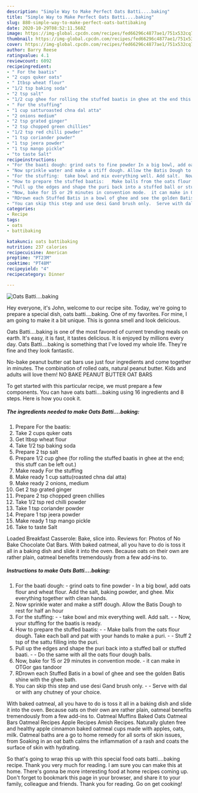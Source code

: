 ```yaml
---
description: "Simple Way to Make Perfect Oats Batti....baking"
title: "Simple Way to Make Perfect Oats Batti....baking"
slug: 880-simple-way-to-make-perfect-oats-battibaking
date: 2020-10-29T08:52:11.568Z
image: https://img-global.cpcdn.com/recipes/fed66296c4877ae1/751x532cq70/oats-battibaking-recipe-main-photo.jpg
thumbnail: https://img-global.cpcdn.com/recipes/fed66296c4877ae1/751x532cq70/oats-battibaking-recipe-main-photo.jpg
cover: https://img-global.cpcdn.com/recipes/fed66296c4877ae1/751x532cq70/oats-battibaking-recipe-main-photo.jpg
author: Barry Reese
ratingvalue: 4.1
reviewcount: 6092
recipeingredient:
- " For the baatis"
- "2 cups quker oats"
- " Itbsp wheat flour"
- "1/2 tsp baking soda"
- "2 tsp salt"
- "1/2 cup ghee for rolling the stuffed baatis in ghee at the end this stuff can be left out"
- " For the stuffing"
- "1 cup satturoasted chna dal atta"
- "2 onions medium"
- "2 tsp grated ginger"
- "2 tsp chopped green chillies"
- "1/2 tsp red chilli powder"
- "1 tsp coriander powder"
- "1 tsp jeera powder"
- "1 tsp mango pickle"
- "to taste Salt"
recipeinstructions:
- "For the baati dough: grind oats to fine powder In a big bowl, add oats flour and wheat flour. Add the salt, baking powder, and ghee. Mix everything together with clean hands."
- "Now sprinkle water and make a stiff dough. Allow the Batis Dough to rest for half an hour"
- "For the stuffing:  take bowl and mix everything well. Add salt.  Now, your stuffing for the baatis is ready."
- "How to prepare the stuffed baatis:   Make balls from the oats flour dough. Take each ball and pat with your hands to make a puri.  Stuff 2 tsp of the sattu filling into the puri."
- "Pull up the edges and shape the puri back into a stuffed ball or stuffed baati.  Do the same with all the oats flour dough balls."
- "Now, bake for 15 or 29 minutes in convention mode.  it can make in OTGor gas tandoor"
- "RDrown each Stuffed Batis in a bowl of ghee and see the golden Batis shine with the ghee bath."
- "You can skip this step and use desi Gand brush only.  Serve with dal or with any chutney of your choice."
categories:
- Recipe
tags:
- oats
- battibaking

katakunci: oats battibaking 
nutrition: 237 calories
recipecuisine: American
preptime: "PT23M"
cooktime: "PT48M"
recipeyield: "4"
recipecategory: Dinner

---
```



![Oats Batti....baking](https://img-global.cpcdn.com/recipes/fed66296c4877ae1/751x532cq70/oats-battibaking-recipe-main-photo.jpg)

Hey everyone, it's John, welcome to our recipe site. Today, we're going to prepare a special dish, oats batti....baking. One of my favorites. For mine, I am going to make it a bit unique. This is gonna smell and look delicious.

Oats Batti....baking is one of the most favored of current trending meals on earth. It's easy, it is fast, it tastes delicious. It is enjoyed by millions every day. Oats Batti....baking is something that I've loved my whole life. They're fine and they look fantastic.

No-bake peanut butter oat bars use just four ingredients and come together in minutes. The combination of rolled oats, natural peanut butter. Kids and adults will love them! NO BAKE PEANUT BUTTER OAT BARS


To get started with this particular recipe, we must prepare a few components. You can have oats batti....baking using 16 ingredients and 8 steps. Here is how you cook it.

<!--inarticleads1-->

##### The ingredients needed to make Oats Batti....baking:

1. Prepare  For the baatis:
1. Take 2 cups quker oats
1. Get  Itbsp wheat flour
1. Take 1/2 tsp baking soda
1. Prepare 2 tsp salt
1. Prepare 1/2 cup ghee (for rolling the stuffed baatis in ghee at the end; this stuff can be left out.)
1. Make ready  For the stuffing
1. Make ready 1 cup sattu(roasted chna dal atta)
1. Make ready 2 onions, medium
1. Get 2 tsp grated ginger
1. Prepare 2 tsp chopped green chillies
1. Take 1/2 tsp red chilli powder
1. Take 1 tsp coriander powder
1. Prepare 1 tsp jeera powder
1. Make ready 1 tsp mango pickle
1. Take to taste Salt


Loaded Breakfast Casserole: Bake, slice into. Reviews for: Photos of No Bake Chocolate Oat Bars. With baked oatmeal, all you have to do is toss it all in a baking dish and slide it into the oven. Because oats on their own are rather plain, oatmeal benefits tremendously from a few add-ins to. 

<!--inarticleads2-->

##### Instructions to make Oats Batti....baking:

1. For the baati dough: - grind oats to fine powder - In a big bowl, add oats flour and wheat flour. Add the salt, baking powder, and ghee. Mix everything together with clean hands.
1. Now sprinkle water and make a stiff dough. Allow the Batis Dough to rest for half an hour
1. For the stuffing: -  - take bowl and mix everything well. Add salt. -  - Now, your stuffing for the baatis is ready.
1. How to prepare the stuffed baatis:  -  - Make balls from the oats flour dough. Take each ball and pat with your hands to make a puri. -  - Stuff 2 tsp of the sattu filling into the puri.
1. Pull up the edges and shape the puri back into a stuffed ball or stuffed baati. -  - Do the same with all the oats flour dough balls.
1. Now, bake for 15 or 29 minutes in convention mode.  - it can make in OTGor gas tandoor
1. RDrown each Stuffed Batis in a bowl of ghee and see the golden Batis shine with the ghee bath.
1. You can skip this step and use desi Gand brush only. -  - Serve with dal or with any chutney of your choice.


With baked oatmeal, all you have to do is toss it all in a baking dish and slide it into the oven. Because oats on their own are rather plain, oatmeal benefits tremendously from a few add-ins to. Oatmeal Muffins Baked Oats Oatmeal Bars Oatmeal Recipes Apple Recipes Amish Recipes. Naturally gluten free and healthy apple cinnamon baked oatmeal cups made with apples, oats, milk. Oatmeal baths are a go to home remedy for all sorts of skin issues, from Soaking in an oat bath calms the inflammation of a rash and coats the surface of skin with hydrating. 

So that's going to wrap this up with this special food oats batti....baking recipe. Thank you very much for reading. I am sure you can make this at home. There's gonna be more interesting food at home recipes coming up. Don't forget to bookmark this page in your browser, and share it to your family, colleague and friends. Thank you for reading. Go on get cooking!
